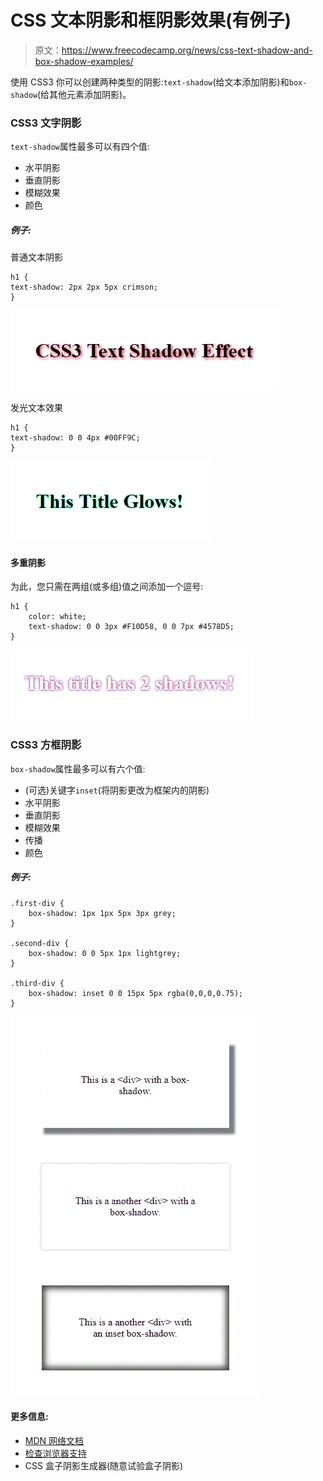 # CSS 文本阴影和框阴影效果(有例子)

> 原文：<https://www.freecodecamp.org/news/css-text-shadow-and-box-shadow-examples/>

使用 CSS3 你可以创建两种类型的阴影:`text-shadow`(给文本添加阴影)和`box-shadow`(给其他元素添加阴影)。

### **CSS3 文字阴影**

`text-shadow`属性最多可以有四个值:

*   水平阴影
*   垂直阴影
*   模糊效果
*   颜色

##### **例子:**

普通文本阴影

```
h1 {
text-shadow: 2px 2px 5px crimson;
}
```

![Normal text shadow example](img/2f0c108f14cfbd1839e5848bd7b9a2b3.png)

发光文本效果

```
h1 {
text-shadow: 0 0 4px #00FF9C;
}
```

![Glowing text example](img/ab9dbc0c4608e4757c127e9ac1e9bf57.png)

#### **多重阴影**

为此，您只需在两组(或多组)值之间添加一个逗号:

```
h1 {
	color: white;
	text-shadow: 0 0 3px #F10D58, 0 0 7px #4578D5;
}
```

![Multiple shadows examaple with white text](img/dbc5c3d70a6704b18b8d4d2dbbb6913f.png)

### **CSS3 方框阴影**

`box-shadow`属性最多可以有六个值:

*   (可选)关键字`inset`(将阴影更改为框架内的阴影)
*   水平阴影
*   垂直阴影
*   模糊效果
*   传播
*   颜色

##### **例子:**

```
.first-div {
	box-shadow: 1px 1px 5px 3px grey;
}

.second-div {
	box-shadow: 0 0 5px 1px lightgrey;
}

.third-div {
	box-shadow: inset 0 0 15px 5px rgba(0,0,0,0.75);
}
```

![Box-shadow examples](img/48fa720fdaf440011f32c247aee09f9d.png)

#### **更多信息:**

*   [MDN 网络文档](https://developer.mozilla.org/en-US/docs/Web/CSS/box-shadow?v=b)
*   [检查浏览器支持](https://caniuse.com/#search=box-shadow)
*   CSS 盒子阴影生成器(随意试验盒子阴影)